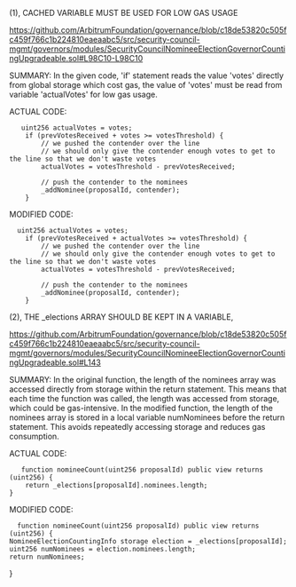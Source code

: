 (1), CACHED VARIABLE MUST BE USED FOR LOW GAS USAGE

https://github.com/ArbitrumFoundation/governance/blob/c18de53820c505fc459f766c1b224810eaeaabc5/src/security-council-mgmt/governors/modules/SecurityCouncilNomineeElectionGovernorCountingUpgradeable.sol#L98C10-L98C10

SUMMARY:
    In the given code, 'if' statement reads the value 'votes' directly from global storage which cost gas, the value of 'votes' must be read from variable 'actualVotes' for low gas usage.

ACTUAL CODE:

       uint256 actualVotes = votes;
        if (prevVotesReceived + votes >= votesThreshold) {
            // we pushed the contender over the line
            // we should only give the contender enough votes to get to the line so that we don't waste votes
            actualVotes = votesThreshold - prevVotesReceived;

            // push the contender to the nominees
            _addNominee(proposalId, contender);
        }

MODIFIED CODE:

      uint256 actualVotes = votes;
        if (prevVotesReceived + actualVotes >= votesThreshold) {
            // we pushed the contender over the line
            // we should only give the contender enough votes to get to the line so that we don't waste votes
            actualVotes = votesThreshold - prevVotesReceived;

            // push the contender to the nominees
            _addNominee(proposalId, contender);
        }

(2), THE _elections ARRAY SHOULD BE KEPT IN A VARIABLE,

https://github.com/ArbitrumFoundation/governance/blob/c18de53820c505fc459f766c1b224810eaeaabc5/src/security-council-mgmt/governors/modules/SecurityCouncilNomineeElectionGovernorCountingUpgradeable.sol#L143

SUMMARY:
   In the original function, the length of the nominees array was accessed directly from storage within the return statement. This means that each time the function was called, the length was accessed from storage, which could be gas-intensive.
       In the modified function, the length of the nominees array is stored in a local variable numNominees before the return statement. This avoids repeatedly accessing storage and reduces gas consumption.

ACTUAL CODE:
 
       function nomineeCount(uint256 proposalId) public view returns (uint256) {
        return _elections[proposalId].nominees.length;
    }


MODIFIED CODE:

      function nomineeCount(uint256 proposalId) public view returns (uint256) {
    NomineeElectionCountingInfo storage election = _elections[proposalId];
    uint256 numNominees = election.nominees.length;
    return numNominees;
}

